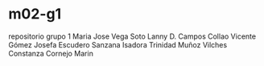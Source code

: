 # m02-g1
repositorio grupo 1
Maria Jose Vega Soto
Lanny D. Campos Collao
Vicente Gómez
Josefa Escudero Sanzana
Isadora Trinidad Muñoz Vilches
Constanza Cornejo Marin